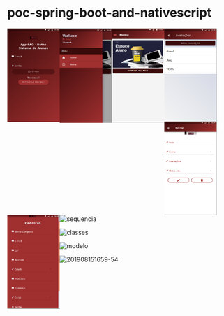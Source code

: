 # poc-spring-boot-and-nativescript



<img src="https://github.com/wallacecamacho/ead-ionic-springboot/blob/master/frontend/src/assets/img/login.png" width="120" align="left" />
<img src="https://github.com/wallacecamacho/ead-ionic-springboot/blob/master/frontend/src/assets/img/home.png" width="120" align="left" />
<img src="https://github.com/wallacecamacho/ead-ionic-springboot/blob/master/frontend/src/assets/img/home2.png" width="120" align="left" />
<img src="https://github.com/wallacecamacho/ead-ionic-springboot/blob/master/frontend/src/assets/img/avaliacoes.png" width="120" align="left" />
<img src="https://github.com/wallacecamacho/ead-ionic-springboot/blob/master/frontend/src/assets/img/notas.png" width="120" align="left" />
<img src="https://github.com/wallacecamacho/ead-ionic-springboot/blob/master/frontend/src/assets/img/cadastro.png" width="120" align="left" />

![sequencia](https://user-images.githubusercontent.com/1315080/63123347-27250480-bf7f-11e9-8166-e6ac19d2a571.png)


![classes](https://user-images.githubusercontent.com/1315080/63123009-7585d380-bf7e-11e9-8ec7-c80f196c2208.png)

![modelo](https://user-images.githubusercontent.com/1315080/63123169-c85f8b00-bf7e-11e9-9886-5ecab4d80681.png)

![201908151659-54](https://user-images.githubusercontent.com/1315080/63123243-eaf1a400-bf7e-11e9-8e5c-1b2b79807503.png)

